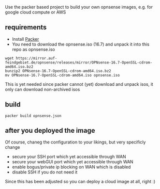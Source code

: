 Use the packer based project to build your own opnsense images, e.g. for google cloud compute or AWS

## requirements
 - Install [Packer](https://www.packer.io/docs/installation.html)
 - You need to download the opnsense.iso (16.7) and unpack it into this repo as opnsense.iso
 
```
wget https://mirror.auf-feindgebiet.de/opnsense/releases/mirror/OPNsense-16.7-OpenSSL-cdrom-amd64.iso.bz2
bunzip2 OPNsense-16.7-OpenSSL-cdrom-amd64.iso.bz2
mv OPNsense-16.7-OpenSSL-cdrom-amd64.iso opnsense.iso
```

This is yet needed since packer cannot (yet) download and unpack isos, it only can download non-archived isos

## build

    packer build opnsense.json
    
    
## after you deployed the image

Of course, chaneg the configuration to your likings, but very specificly change

 - secure your SSH port which yet accessible through WAN
 - secure your webGUI port which yet accessible through WAN
 - enable bogus/private ip blocking on WAN which is disabled
 - disable SSH if you do not need it

Since this has been adjusted so you can deploy a cloud image at all, right :)